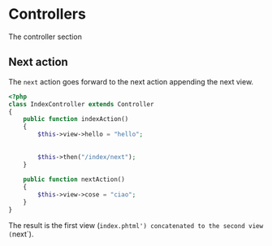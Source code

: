 # Controllers

The controller section

## Next action

The `next` action goes forward to the next action appending
the next view.

```php
<?php 
class IndexController extends Controller
{
    public function indexAction()
    {
        $this->view->hello = "hello";
        
        
        $this->then("/index/next");
    }
    
    public function nextAction()
    {
        $this->view->cose = "ciao";
    }
}
```

The result is the first view (`index.phtml') concatenated to the
second view (`next`).
